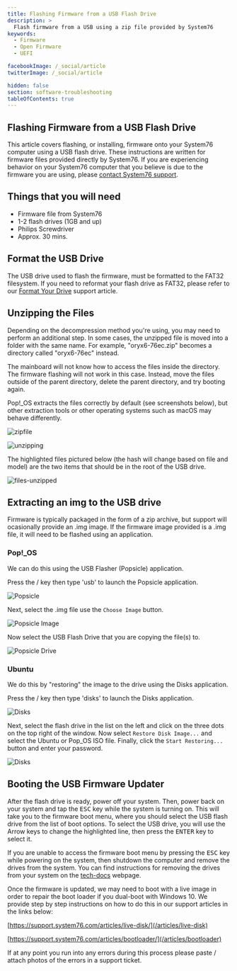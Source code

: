 ```yaml
---
title: Flashing Firmware from a USB Flash Drive
description: >
  Flash firmware from a USB using a zip file provided by System76
keywords:
  - Firmware
  - Open Firmware
  - UEFI

facebookImage: /_social/article
twitterImage: /_social/article

hidden: false
section: software-troubleshooting
tableOfContents: true
---
```


## Flashing Firmware from a USB Flash Drive

This article covers flashing, or installing, firmware onto your System76 computer using a USB flash drive. These instructions are written for firmware files provided directly by System76. If you are experiencing behavior on your System76 computer that you believe is due to the firmware you are using, please [contact System76 support](https://system76.com/my-account/support-tickets/new).

## Things that you will need

- Firmware file from System76
- 1-2 flash drives (1GB and up)
- Philips Screwdriver
- Approx. 30 mins.

## Format the USB Drive

The USB drive used to flash the firmware, must be formatted to the FAT32 filesystem. If you need to reformat your flash drive as FAT32, please refer to our [Format Your Drive](https://support.system76.com/articles/format-drive) support article.

## Unzipping the Files

Depending on the decompression method you're using, you may need to perform an additional step. In some cases, the unzipped file is moved into a folder with the same name. For example, "oryx6-76ec.zip" becomes a directory called "oryx6-76ec" instead.

The mainboard will not know how to access the files inside the directory. The firmware flashing will not work in this case. Instead, move the files outside of the parent directory, delete the parent directory, and try booting again.

Pop!\_OS extracts the files correctly by default (see screenshots below), but other extraction tools or other operating systems such as macOS may behave differently.

![zipfile](/images/open-firmware-smmstore/zipfile.png)

![unzipping](/images/open-firmware-smmstore/unzip-in-progress.png)

The highlighted files pictured below (the hash will change based on file and model) are the two items that should be in the root of the USB drive.

![files-unzipped](/images/open-firmware-smmstore/files-unzipped.png)

## Extracting an img to the USB drive

Firmware is typically packaged in the form of a zip archive, but support will ocasionally provide an .img image. If the firmware image provided is a .img file, it will need to be flashed using an application.

### Pop!\_OS

We can do this using the USB Flasher (Popsicle) application.

Press the <kbd><font-awesome-icon :icon="['fab', 'pop-os']"></font-awesome-icon></kbd>/<kbd><font-awesome-icon :icon="['fab', 'ubuntu']"></font-awesome-icon></kbd> key then type 'usb' to launch the Popsicle application.

![Popsicle](/images/pop-live-disk/popsicle.png)

Next, select the .img file use the `Choose Image` button.

![Popsicle Image](/images/pop-live-disk/popsicle-image-selection.png)

Now select the USB Flash Drive that you are copying the file(s) to.

![Popsicle Drive](/images/pop-live-disk/popsicle-drive-selection.png)

### Ubuntu

We do this by "restoring" the image to the drive using the Disks application.

Press the <kbd><font-awesome-icon :icon="['fab', 'pop-os']"></font-awesome-icon></kbd>/<kbd><font-awesome-icon :icon="['fab', 'ubuntu']"></font-awesome-icon></kbd> key then type 'disks' to launch the Disks application.

![Disks](/images/live-disk/disks.png)

Next, select the flash drive in the list on the left and click on the three dots on the top right of the window. Now select `Restore Disk Image...` and select the Ubuntu or Pop_OS ISO file. Finally, click the `Start Restoring...` button and enter your password.

![Disks](/images/live-disk/disks-selection.png)

## Booting the USB Firmware Updater

After the flash drive is ready, power off your system. Then, power back on your system and tap the <kbd>ESC</kbd> key while the system is turning on. This will take you to the firmware boot menu, where you should select the USB flash drive from the list of boot options. To select the USB drive, you will use the Arrow keys to change the highlighted line, then press the <kbd>ENTER</kbd> key to select it.

If you are unable to access the firmware boot menu by pressing the <kbd>ESC</kbd> key while powering on the system, then shutdown the computer and remove the drives from the system. You can find instructions for removing the drives from your system on the [tech-docs](https://tech-docs.system76.com/) webpage.

Once the firmware is updated, we may need to boot with a live image in order to repair the boot loader if you dual-boot with Windows 10. We provide step by step instructions on how to do this in our support articles in the links below:

[https://support.system76.com/articles/live-disk/](/articles/live-disk)

[https://support.system76.com/articles/bootloader/](/articles/bootloader)

If at any point you run into any errors during this process please paste / attach photos of the errors in a support ticket.
